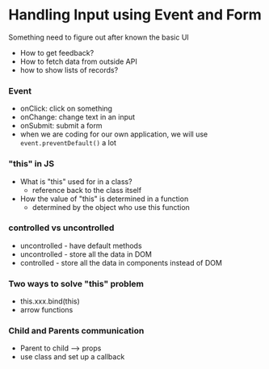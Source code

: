 # Handling Input using Event and Form
Something need to figure out after known the basic UI
  - How to get feedback?
  - How to fetch data from outside API
  - how to show lists of records?

### Event
* onClick: click on something
* onChange: change text in an input
* onSubmit: submit a form
* when we are coding for our own application, we will use `event.preventDefault()` a lot

### "this" in JS
* What is "this" used for in a class?
  - reference back to the class itself
* How the value of "this" is determined in a function
  - determined by the object who use this function

### controlled vs uncontrolled
* uncontrolled - have default methods
* uncontrolled - store all the data in DOM
* controlled - store all the data in components instead of DOM

### Two ways to solve "this" problem
* this.xxx.bind(this)
* arrow functions

### Child and Parents communication
* Parent to child --> props
* use class and set up a callback

